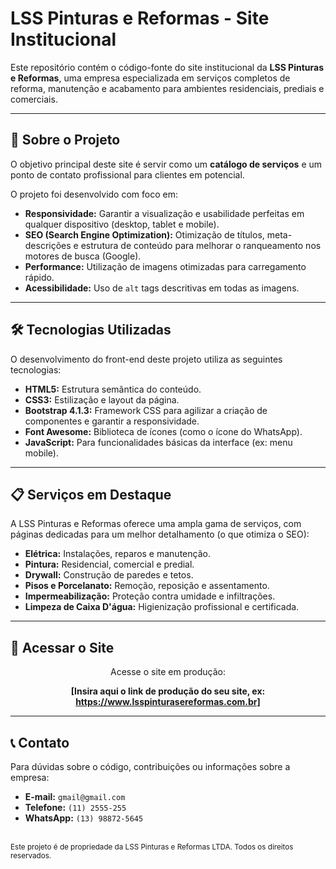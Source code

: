 # LSS Pinturas e Reformas - Site Institucional

Este repositório contém o código-fonte do site institucional da **LSS Pinturas e Reformas**, uma empresa especializada em serviços completos de reforma, manutenção e acabamento para ambientes residenciais, prediais e comerciais.

---

## 🚀 Sobre o Projeto

O objetivo principal deste site é servir como um **catálogo de serviços** e um ponto de contato profissional para clientes em potencial.

O projeto foi desenvolvido com foco em:

* **Responsividade:** Garantir a visualização e usabilidade perfeitas em qualquer dispositivo (desktop, tablet e mobile).
* **SEO (Search Engine Optimization):** Otimização de títulos, meta-descrições e estrutura de conteúdo para melhorar o ranqueamento nos motores de busca (Google).
* **Performance:** Utilização de imagens otimizadas para carregamento rápido.
* **Acessibilidade:** Uso de `alt` tags descritivas em todas as imagens.

---

## 🛠️ Tecnologias Utilizadas

O desenvolvimento do front-end deste projeto utiliza as seguintes tecnologias:

* **HTML5:** Estrutura semântica do conteúdo.
* **CSS3:** Estilização e layout da página.
* **Bootstrap 4.1.3:** Framework CSS para agilizar a criação de componentes e garantir a responsividade.
* **Font Awesome:** Biblioteca de ícones (como o ícone do WhatsApp).
* **JavaScript:** Para funcionalidades básicas da interface (ex: menu mobile).

---

## 📋 Serviços em Destaque

A LSS Pinturas e Reformas oferece uma ampla gama de serviços, com páginas dedicadas para um melhor detalhamento (o que otimiza o SEO):

* **Elétrica:** Instalações, reparos e manutenção.
* **Pintura:** Residencial, comercial e predial.
* **Drywall:** Construção de paredes e tetos.
* **Pisos e Porcelanato:** Remoção, reposição e assentamento.
* **Impermeabilização:** Proteção contra umidade e infiltrações.
* **Limpeza de Caixa D'água:** Higienização profissional e certificada.

---

## 🔗 Acessar o Site

<div align="center">

Acesse o site em produção:

**[Insira aqui o link de produção do seu site, ex: https://www.lsspinturasereformas.com.br]**

</div>

---

## 📞 Contato

Para dúvidas sobre o código, contribuições ou informações sobre a empresa:

* **E-mail:** `gmail@gmail.com`
* **Telefone:** `(11) 2555-255`
* **WhatsApp:** `(13) 98872-5645`

<br>
<sub>Este projeto é de propriedade da LSS Pinturas e Reformas LTDA. Todos os direitos reservados.</sub>
